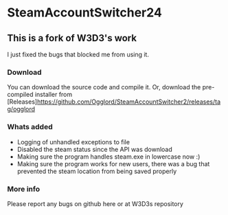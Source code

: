 # SteamAccountSwitcher24
## This is a fork of W3D3's work
I just fixed the bugs that blocked me from using it.


### Download
You can download the source code and compile it.
Or, download the pre-compiled installer from [Releases]https://github.com/Ogglord/SteamAccountSwitcher2/releases/tag/ogglord

### Whats added
- Logging of unhandled exceptions to file
- Disabled the steam status since the API was download
- Making sure the program handles steam.exe in lowercase now :)
- Making sure the program works for new users, there was a bug that prevented the steam location from being saved properly

### More info
Please report any bugs on github here or at W3D3s repository